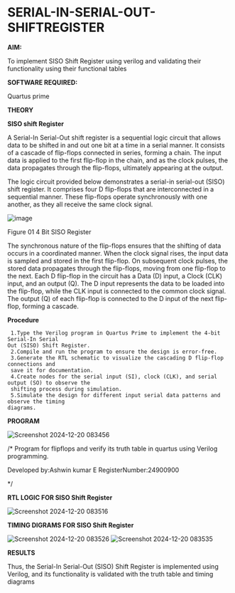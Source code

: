 # SERIAL-IN-SERIAL-OUT-SHIFTREGISTER

**AIM:**

To implement  SISO Shift Register using verilog and validating their functionality using their functional tables

**SOFTWARE REQUIRED:**

Quartus prime

**THEORY**

**SISO shift Register**

A Serial-In Serial-Out shift register is a sequential logic circuit that allows data to be shifted in and out one bit at a time in a serial manner. It consists of a cascade of flip-flops connected in series, forming a chain. The input data is applied to the first flip-flop in the chain, and as the clock pulses, the data propagates through the flip-flops, ultimately appearing at the output.

The logic circuit provided below demonstrates a serial-in serial-out (SISO) shift register. It comprises four D flip-flops that are interconnected in a sequential manner. These flip-flops operate synchronously with one another, as they all receive the same clock signal.

![image](https://github.com/naavaneetha/SERIAL-IN-SERIAL-OUT-SHIFTREGISTER/assets/154305477/e81c4072-37f9-46c6-8145-566764b74c3a)

Figure 01 4 Bit SISO Register

The synchronous nature of the flip-flops ensures that the shifting of data occurs in a coordinated manner. When the clock signal rises, the input data is sampled and stored in the first flip-flop. On subsequent clock pulses, the stored data propagates through the flip-flops, moving from one flip-flop to the next.
Each D flip-flop in the circuit has a Data (D) input, a Clock (CLK) input, and an output (Q). The D input represents the data to be loaded into the flip-flop, while the CLK input is connected to the common clock signal. The output (Q) of each flip-flop is connected to the D input of the next flip-flop, forming a cascade.

**Procedure**
```
 1.Type the Verilog program in Quartus Prime to implement the 4-bit Serial-In Serial
Out (SISO) Shift Register.
 2.Compile and run the program to ensure the design is error-free.
 3.Generate the RTL schematic to visualize the cascading D flip-flop connections and
 save it for documentation.
 4.Create nodes for the serial input (SI), clock (CLK), and serial output (SO) to observe the
 shifting process during simulation.
 5.Simulate the design for different input serial data patterns and observe the timing
diagrams.
```

**PROGRAM**

![Screenshot 2024-12-20 083456](https://github.com/user-attachments/assets/23162224-d5f4-46f6-acc0-27e1f01ce570)


/* Program for flipflops and verify its truth table in quartus using Verilog programming.

Developed by:Ashwin kumar E RegisterNumber:24900900

*/

**RTL LOGIC FOR SISO Shift Register**

![Screenshot 2024-12-20 083516](https://github.com/user-attachments/assets/0c5e26ac-06ba-42a3-95a1-7739a37346b1)


**TIMING DIGRAMS FOR SISO Shift Register**

![Screenshot 2024-12-20 083526](https://github.com/user-attachments/assets/b7e0750e-e96d-46fc-a191-5eb74a8f1ac3)
![Screenshot 2024-12-20 083535](https://github.com/user-attachments/assets/18ce2cf6-8d0f-4cb3-a38d-7b909d36d6ca)



**RESULTS**

 Thus, the Serial-In Serial-Out (SISO) Shift Register is implemented using Verilog, and its
 functionality is validated with the truth table and timing diagrams
